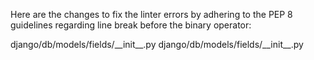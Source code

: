 Here are the changes to fix the linter errors by adhering to the PEP 8 guidelines regarding line break before the binary operator:

<change>
<file change-number-for-this-file="1">django/db/models/fields/__init__.py</file>
<original line-count="7" no-ellipsis="true"><![CDATA[
    @property
    def _subclasses(self):
        return (BigAutoField, SmallAutoField) + tuple(cls for cls in globals().values() 
                                                      if isinstance(cls, type) 
                                                      and issubclass(cls, (BigAutoField, SmallAutoField))
                                                      and cls not in (BigAutoField, SmallAutoField))
]]></original>
<modified no-ellipsis="true"><![CDATA[
    @property
    def _subclasses(self):
        return (BigAutoField, SmallAutoField) + tuple(
            cls for cls in globals().values()
            if isinstance(cls, type)
            and issubclass(cls, (BigAutoField, SmallAutoField))
            and cls not in (BigAutoField, SmallAutoField)
        )
]]></modified>
</change>

<change>
<file change-number-for-this-file="2">django/db/models/fields/__init__.py</file>
<original line-count="3" no-ellipsis="true"><![CDATA[
    def __subclasscheck__(self, subclass):
        return issubclass(subclass, self._subclasses) or super().__subclasscheck__(subclass)
]]></original>
<modified no-ellipsis="true"><![CDATA[
    def __subclasscheck__(self, subclass):
        return (issubclass(subclass, self._subclasses)
                or super().__subclasscheck__(subclass))
]]></modified>
</change>